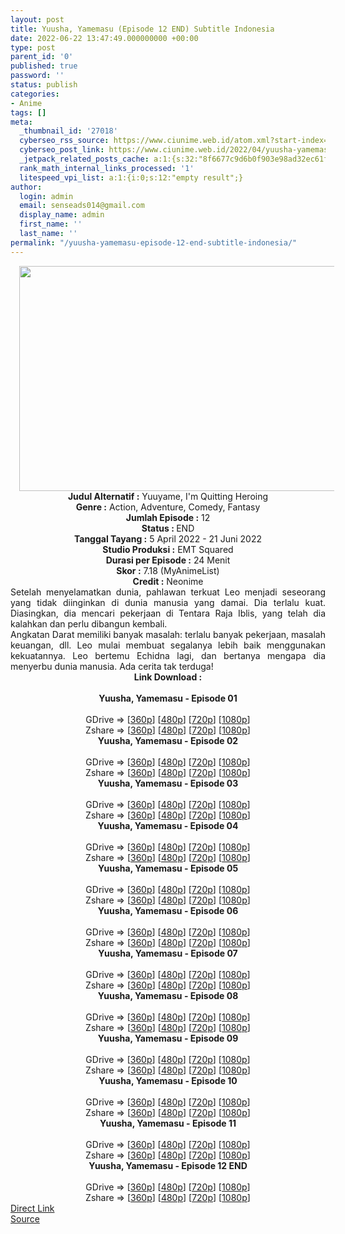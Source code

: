 ```yaml
---
layout: post
title: Yuusha, Yamemasu (Episode 12 END) Subtitle Indonesia
date: 2022-06-22 13:47:49.000000000 +00:00
type: post
parent_id: '0'
published: true
password: ''
status: publish
categories:
- Anime
tags: []
meta:
  _thumbnail_id: '27018'
  cyberseo_rss_source: https://www.ciunime.web.id/atom.xml?start-index=1
  cyberseo_post_link: https://www.ciunime.web.id/2022/04/yuusha-yamemasu-subtitle-indonesia.html
  _jetpack_related_posts_cache: a:1:{s:32:"8f6677c9d6b0f903e98ad32ec61f8deb";a:2:{s:7:"expires";i:1656118399;s:7:"payload";a:3:{i:0;a:1:{s:2:"id";i:26820;}i:1;a:1:{s:2:"id";i:26733;}i:2;a:1:{s:2:"id";i:25825;}}}}
  rank_math_internal_links_processed: '1'
  litespeed_vpi_list: a:1:{i:0;s:12:"empty result";}
author:
  login: admin
  email: senseads014@gmail.com
  display_name: admin
  first_name: ''
  last_name: ''
permalink: "/yuusha-yamemasu-episode-12-end-subtitle-indonesia/"
---
```

<div class="separator" style="clear: both; text-align: center;"><a href="https://blogger.googleusercontent.com/img/b/R29vZ2xl/AVvXsEjRcGlyE3GDgy2hKi6oKXlu-oRks_VKCWOMNwNB1B90zPlOFfCuzYcLpoT19arNwie4ypdCNkct-hNGGnUlUVl3Q0j-ARxEQZ3eErGkdJ-YyPE3Up2BvlNg_KgJpDXVOkH6QK00CK9U2C-DMQBKro5n5OfkQgtguh0Sw6sn7qKx2RR_oYj7B5a_qIqH/s1280/Yuusha,%20Yamemasu.jpg" style="margin-left: 1em; margin-right: 1em;"><img border="0" data-original-height="720" data-original-width="1280" height="360" src="{{ site.baseurl }}/assets/2022/06/Yuusha,%20Yamemasu.jpg" width="640" /></a></div>
<div class="separator" style="clear: both; text-align: center;"></div>
<div style="text-align: center;"><b>Judul</b><b><b> Alternatif</b> :</b> Yuuyame,&nbsp;I'm Quitting Heroing</div>
<div style="text-align: center;"><b><b>Genre :</b></b> Action, Adventure, Comedy, Fantasy</div>
<div style="text-align: center;"><b>Jumlah Episode :</b> 12<br /><b>Status :&nbsp;</b>END<br /><b>Tanggal Tayang :</b> 5 April&nbsp;2022 - 21 Juni 2022<br /><b>Studio Produksi :</b>&nbsp;EMT Squared<br /><b>Durasi per Episode :</b> 24 Menit</div>
<div style="text-align: center;"><b>Skor :</b> 7.18 (MyAnimeList)</div>
<div style="text-align: center;"><b>Credit :</b>&nbsp;Neonime</div>
<div style="text-align: center;"></div>
<div style="text-align: justify;">
<div>Setelah menyelamatkan dunia, pahlawan terkuat Leo menjadi seseorang yang tidak diinginkan di dunia manusia yang damai. Dia terlalu kuat. Diasingkan, dia mencari pekerjaan di Tentara Raja Iblis, yang telah dia kalahkan dan perlu dibangun kembali.</div>
<div></div>
<div>Angkatan Darat memiliki banyak masalah: terlalu banyak pekerjaan, masalah keuangan, dll. Leo mulai membuat segalanya lebih baik menggunakan kekuatannya. Leo bertemu Echidna lagi, dan bertanya mengapa dia menyerbu dunia manusia. Ada cerita tak terduga!</div>
</div>
<div style="text-align: justify;"></div>
<div style="text-align: justify;"></div>
<div style="text-align: center;">
<div style="text-align: center;">
<div style="text-align: left;">
<div style="text-align: center;"><b>Link Download :</b></div>
<div style="text-align: center;"><b><br /></b></div>
<div style="text-align: center;"><span style="text-align: left;"><b>Yuusha, Yamemasu&nbsp;</b></span><b>- Episode 01</b></div>
<div style="text-align: center;"><b><br /></b></div>
<div style="text-align: center;">GDrive =&gt; [<a href="https://www.mp4upload.com/uogcw0vyw25i" target="_blank" rel="noopener">360p</a>] [<a href="https://acefile.co/f/71916061/neonime_pensiunan-pahlawan-01-480p-zip" target="_blank" rel="noopener">480p</a>] [<a href="https://acefile.co/f/71916304/neonime_pensiunan-pahlawan-01-720p-zip" target="_blank" rel="noopener">720p</a>] [<a href="https://acefile.co/f/71916688/neonime_pensiunan-pahlawan-01-1080p-zip" target="_blank" rel="noopener">1080p</a>]</div>
<div style="text-align: center;">Zshare =&gt; [<a href="https://www107.zippyshare.com/v/ei5fC9wT/file.html" target="_blank" rel="noopener">360p</a>] [<a href="https://www61.zippyshare.com/v/WGcI3t0z/file.html" target="_blank" rel="noopener">480p</a>] [<a href="https://www59.zippyshare.com/v/7liRpc6B/file.html" target="_blank" rel="noopener">720p</a>] [<a href="https://www26.zippyshare.com/v/UFmhf0cb/file.html" target="_blank" rel="noopener">1080p</a>]</div>
<div style="text-align: center;"></div>
<div style="text-align: center;">
<div><span style="text-align: left;"><b>Yuusha, Yamemasu&nbsp;</b></span><b>- Episode 02</b></div>
<div><b><br /></b></div>
<div>GDrive =&gt; [<a href="https://acefile.co/f/72469017/yuya-02-360p-samehadaku-care-mp4" target="_blank" rel="noopener">360p</a>] [<a href="https://acefile.co/f/72469021/yuya-02-480p-samehadaku-care-mp4" target="_blank" rel="noopener">480p</a>] [<a href="https://acefile.co/f/72469149/yuya-02-mp4hd-samehadaku-care-mp4" target="_blank" rel="noopener">720p</a>] [<a href="https://acefile.co/f/72469616/yuya-02-fullhd-samehadaku-care-mp4" target="_blank" rel="noopener">1080p</a>]</div>
<div>Zshare =&gt; [<a href="https://www113.zippyshare.com/v/M262sdAd/file.html" target="_blank" rel="noopener">360p</a>] [<a href="https://www113.zippyshare.com/v/mOoHPLo8/file.html" target="_blank" rel="noopener">480p</a>] [<a href="https://www6.zippyshare.com/v/1OayeIef/file.html" target="_blank" rel="noopener">720p</a>] [<a href="https://www110.zippyshare.com/v/4epML95d/file.html" target="_blank" rel="noopener">1080p</a>]</div>
<div></div>
<div>
<div><span style="text-align: left;"><b>Yuusha, Yamemasu&nbsp;</b></span><b>- Episode 03</b></div>
<div><b><br /></b></div>
<div>GDrive =&gt; [<a href="https://acefile.co/f/73016189/yuya-03-360p-samehadaku-care-mp4" target="_blank" rel="noopener">360p</a>] [<a href="https://acefile.co/f/73016194/yuya-03-480p-samehadaku-care-mp4" target="_blank" rel="noopener">480p</a>] [<a href="https://acefile.co/f/73016295/yuya-03-mp4hd-samehadaku-care-mp4" target="_blank" rel="noopener">720p</a>] [<a href="https://acefile.co/f/73016425/yuya-03-fullhd-samehadaku-care-mp4" target="_blank" rel="noopener">1080p</a>]</div>
<div>Zshare =&gt; [<a href="https://www118.zippyshare.com/v/6ArDh0i7/file.html" target="_blank" rel="noopener">360p</a>] [<a href="https://www118.zippyshare.com/v/QFrxk0Qi/file.html" target="_blank" rel="noopener">480p</a>] [<a href="https://www56.zippyshare.com/v/XOqz9iSa/file.html" target="_blank" rel="noopener">720p</a>] [<a href="https://www99.zippyshare.com/v/smfYKr3p/file.html" target="_blank" rel="noopener">1080p</a>]</div>
</div>
<div></div>
<div>
<div><span style="text-align: left;"><b>Yuusha, Yamemasu&nbsp;</b></span><b>- Episode 04</b></div>
<div><b><br /></b></div>
<div>GDrive =&gt; [<a href="https://acefile.co/f/73555859/yuya-04-360p-samehadaku-care-mp4" target="_blank" rel="noopener">360p</a>] [<a href="https://acefile.co/f/73555864/yuya-04-480p-samehadaku-care-mp4" target="_blank" rel="noopener">480p</a>] [<a href="https://acefile.co/f/73556272/yuya-04-mp4hd-samehadaku-care-mp4" target="_blank" rel="noopener">720p</a>] [<a href="https://acefile.co/f/73556599/yuya-04-fullhd-samehadaku-care-mp4" target="_blank" rel="noopener">1080p</a>]</div>
<div>Zshare =&gt; [<a href="https://www79.zippyshare.com/v/4A6ybCEl/file.html" target="_blank" rel="noopener">360p</a>] [<a href="https://www79.zippyshare.com/v/U4ETFxZt/file.html" target="_blank" rel="noopener">480p</a>] [<a href="https://www71.zippyshare.com/v/JO3AsJar/file.html" target="_blank" rel="noopener">720p</a>] [<a href="https://www90.zippyshare.com/v/01RQaIfW/file.html" target="_blank" rel="noopener">1080p</a>]</div>
</div>
<div></div>
<div>
<div><span style="text-align: left;"><b>Yuusha, Yamemasu&nbsp;</b></span><b>- Episode 05</b></div>
<div><b><br /></b></div>
<div>GDrive =&gt; [<a href="https://acefile.co/f/74021243/yuya-05-360p-samehadaku-care-mp4" target="_blank" rel="noopener">360p</a>] [<a href="https://acefile.co/f/74021250/yuya-05-480p-samehadaku-care-mp4" target="_blank" rel="noopener">480p</a>] [<a href="https://acefile.co/f/74021540/yuya-05-mp4hd-samehadaku-care-mp4" target="_blank" rel="noopener">720p</a>] [<a href="https://acefile.co/f/74021875/yuya-05-fullhd-samehadaku-care-mp4" target="_blank" rel="noopener">1080p</a>]</div>
<div>Zshare =&gt; [<a href="https://www5.zippyshare.com/v/5Uck72Qs/file.html" target="_blank" rel="noopener">360p</a>] [<a href="https://www5.zippyshare.com/v/j9ai8q8d/file.html" target="_blank" rel="noopener">480p</a>] [<a href="https://www49.zippyshare.com/v/STb6BXKz/file.html" target="_blank" rel="noopener">720p</a>] [<a href="https://www41.zippyshare.com/v/9OhgYfPu/file.html" target="_blank" rel="noopener">1080p</a>]</div>
</div>
<div></div>
<div>
<div><span style="text-align: left;"><b>Yuusha, Yamemasu&nbsp;</b></span><b>- Episode 06</b></div>
<div><b><br /></b></div>
<div>GDrive =&gt; [<a href="https://acefile.co/f/74532017/yuya-06-360p-samehadaku-care-mp4" target="_blank" rel="noopener">360p</a>] [<a href="https://acefile.co/f/74532023/yuya-06-480p-samehadaku-care-mp4" target="_blank" rel="noopener">480p</a>] [<a href="https://acefile.co/f/74532153/yuya-06-mp4hd-samehadaku-care-mp4" target="_blank" rel="noopener">720p</a>] [<a href="https://acefile.co/f/74532495/yuya-06-fullhd-samehadaku-care-mp4" target="_blank" rel="noopener">1080p</a>]</div>
<div>Zshare =&gt; [<a href="https://www79.zippyshare.com/v/VZzKe1lL/file.html" target="_blank" rel="noopener">360p</a>] [<a href="https://www79.zippyshare.com/v/BVzzlKIV/file.html" target="_blank" rel="noopener">480p</a>] [<a href="https://www7.zippyshare.com/v/1kjWaNDD/file.html" target="_blank" rel="noopener">720p</a>] [<a href="https://www56.zippyshare.com/v/htpZfD5x/file.html" target="_blank" rel="noopener">1080p</a>]</div>
</div>
<div></div>
<div>
<div><span style="text-align: left;"><b>Yuusha, Yamemasu&nbsp;</b></span><b>- Episode 07</b></div>
<div><b><br /></b></div>
<div>GDrive =&gt; [<a href="https://acefile.co/f/75029955/yuya-07-360p-samehadaku-care-mp4" target="_blank" rel="noopener">360p</a>] [<a href="https://acefile.co/f/75029963/yuya-07-480p-samehadaku-care-mp4" target="_blank" rel="noopener">480p</a>] [<a href="https://acefile.co/f/75030178/yuya-07-mp4hd-samehadaku-care-mp4" target="_blank" rel="noopener">720p</a>] [<a href="https://acefile.co/f/75031291/yuya-07-fullhd-samehadaku-care-mp4" target="_blank" rel="noopener">1080p</a>]</div>
<div>Zshare =&gt; [<a href="https://www88.zippyshare.com/v/YfGkCM7t/file.html" target="_blank" rel="noopener">360p</a>] [<a href="https://www88.zippyshare.com/v/7N0I62pg/file.html" target="_blank" rel="noopener">480p</a>] [<a href="https://www8.zippyshare.com/v/Ry3EZcQQ/file.html" target="_blank" rel="noopener">720p</a>] [<a href="https://www66.zippyshare.com/v/6IRhK3K8/file.html" target="_blank" rel="noopener">1080p</a>]</div>
</div>
<div></div>
<div>
<div><span style="text-align: left;"><b>Yuusha, Yamemasu&nbsp;</b></span><b>- Episode 08</b></div>
<div><b><br /></b></div>
<div>GDrive =&gt; [<a href="https://acefile.co/f/75501964/yuya-08-360p-samehadaku-care-mp4" target="_blank" rel="noopener">360p</a>] [<a href="https://acefile.co/f/75501969/yuya-08-480p-samehadaku-care-mp4" target="_blank" rel="noopener">480p</a>] [<a href="https://acefile.co/f/75502334/yuya-08-mp4hd-samehadaku-care-mp4" target="_blank" rel="noopener">720p</a>] [<a href="https://acefile.co/f/75502554/yuya-08-fullhd-samehadaku-care-mp4" target="_blank" rel="noopener">1080p</a>]</div>
<div>Zshare =&gt; [<a href="https://www75.zippyshare.com/v/sEV4RYlr/file.html" target="_blank" rel="noopener">360p</a>] [<a href="https://www75.zippyshare.com/v/kx0SsMQ1/file.html" target="_blank" rel="noopener">480p</a>] [<a href="https://www101.zippyshare.com/v/1rdNvFKP/file.html" target="_blank" rel="noopener">720p</a>] [<a href="https://www106.zippyshare.com/v/qF1cTVC5/file.html" target="_blank" rel="noopener">1080p</a>]</div>
</div>
<div></div>
<div>
<div><span style="text-align: left;"><b>Yuusha, Yamemasu&nbsp;</b></span><b>- Episode 09</b></div>
<div><b><br /></b></div>
<div>GDrive =&gt; [<a href="https://acefile.co/f/76026875/yuya-09-360p-samehadaku-care-mp4" target="_blank" rel="noopener">360p</a>] [<a href="https://acefile.co/f/76026878/yuya-09-480p-samehadaku-care-mp4" target="_blank" rel="noopener">480p</a>] [<a href="https://acefile.co/f/76027230/yuya-09-mp4hd-samehadaku-care-mp4" target="_blank" rel="noopener">720p</a>] [<a href="https://acefile.co/f/76028044/yuya-09-fullhd-samehadaku-care-mp4" target="_blank" rel="noopener">1080p</a>]</div>
<div>Zshare =&gt; [<a href="https://www90.zippyshare.com/v/idfmwKAk/file.html" target="_blank" rel="noopener">360p</a>] [<a href="https://www90.zippyshare.com/v/CA36KiQ6/file.html" target="_blank" rel="noopener">480p</a>] [<a href="https://www37.zippyshare.com/v/y5SfHlzU/file.html" target="_blank" rel="noopener">720p</a>] [<a href="https://www20.zippyshare.com/v/FoKJuQ48/file.html" target="_blank" rel="noopener">1080p</a>]</div>
</div>
<div></div>
<div>
<div><span style="text-align: left;"><b>Yuusha, Yamemasu&nbsp;</b></span><b>- Episode 10</b></div>
<div><b><br /></b></div>
<div>GDrive =&gt; [<a href="https://acefile.co/f/76533872/yuya-10-360p-samehadaku-care-mp4" target="_blank" rel="noopener">360p</a>] [<a href="https://acefile.co/f/76533876/yuya-10-480p-samehadaku-care-mp4" target="_blank" rel="noopener">480p</a>] [<a href="https://acefile.co/f/76534154/yuya-10-mp4hd-samehadaku-care-mp4" target="_blank" rel="noopener">720p</a>] [<a href="https://acefile.co/f/76535645/yuya-10-fullhd-samehadaku-care-mp4" target="_blank" rel="noopener">1080p</a>]</div>
<div>Zshare =&gt; [<a href="https://www93.zippyshare.com/v/LCLQpmj7/file.html" target="_blank" rel="noopener">360p</a>] [<a href="https://www93.zippyshare.com/v/Cu9v0o34/file.html" target="_blank" rel="noopener">480p</a>] [<a href="https://www107.zippyshare.com/v/LTuzECMo/file.html" target="_blank" rel="noopener">720p</a>] [<a href="https://www29.zippyshare.com/v/p6kMlNq4/file.html" target="_blank" rel="noopener">1080p</a>]</div>
</div>
<div></div>
<div>
<div><span style="text-align: left;"><b>Yuusha, Yamemasu&nbsp;</b></span><b>- Episode 11</b></div>
<div><b><br /></b></div>
<div>GDrive =&gt; [<a href="https://acefile.co/f/77038892/yuya-11-360p-samehadaku-care-mp4" target="_blank" rel="noopener">360p</a>] [<a href="https://acefile.co/f/77038896/yuya-11-480p-samehadaku-care-mp4" target="_blank" rel="noopener">480p</a>] [<a href="https://acefile.co/f/77039099/yuya-11-mp4hd-samehadaku-care-mp4" target="_blank" rel="noopener">720p</a>] [<a href="https://acefile.co/f/77040068/yuya-11-fullhd-samehadaku-care-mp4" target="_blank" rel="noopener">1080p</a>]</div>
<div>Zshare =&gt; [<a href="https://www112.zippyshare.com/v/QFBoT6ly/file.html" target="_blank" rel="noopener">360p</a>] [<a href="https://www112.zippyshare.com/v/nsUWMa5s/file.html" target="_blank" rel="noopener">480p</a>] [<a href="https://www115.zippyshare.com/v/dfIZs7sf/file.html" target="_blank" rel="noopener">720p</a>] [<a href="https://www32.zippyshare.com/v/HKvqVmUj/file.html" target="_blank" rel="noopener">1080p</a>]</div>
</div>
<div></div>
<div>
<div><span style="text-align: left;"><b>Yuusha, Yamemasu&nbsp;</b></span><b>- Episode 12 END</b></div>
<div><b><br /></b></div>
<div>GDrive =&gt; [<a href="https://acefile.co/f/77551954/yuya-12-end-360p-samehadaku-care-mp4" target="_blank" rel="noopener">360p</a>] [<a href="https://acefile.co/f/77551958/yuya-12-end-480p-samehadaku-care-mp4" target="_blank" rel="noopener">480p</a>] [<a href="https://acefile.co/f/77552253/yuya-12-end-mp4hd-samehadaku-care-mp4" target="_blank" rel="noopener">720p</a>] [<a href="https://acefile.co/f/77552759/yuya-12-end-fullhd-samehadaku-care-mp4" target="_blank" rel="noopener">1080p</a>]</div>
<div>Zshare =&gt; [<a href="https://www91.zippyshare.com/v/OWlBu8FV/file.html" target="_blank" rel="noopener">360p</a>] [<a href="https://www91.zippyshare.com/v/kvb9jsJl/file.html" target="_blank" rel="noopener">480p</a>] [<a href="https://www65.zippyshare.com/v/zbeDkV7g/file.html" target="_blank" rel="noopener">720p</a>] [<a href="https://www43.zippyshare.com/v/AMKkIWH9/file.html" target="_blank" rel="noopener">1080p</a>]</div>
</div>
</div>
</div>
</div>
</div>
<link rel="stylesheet" href="https://cdnjs.cloudflare.com/ajax/libs/font-awesome/4.7.0/css/font-awesome.min.css" />
<div class="divbtn"> <a href="https://handymansurrender.com/fihup8buzv?key=94550f7ce39444073321dde3b8782f97" class="btn"><i class="fa fa-download"></i> Direct Link</a> <br /><a href="https://www.ciunime.web.id/2022/04/yuusha-yamemasu-subtitle-indonesia.html">Source</a> </div>
